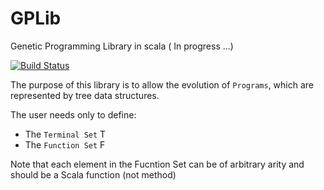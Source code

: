 # GPLib
Genetic Programming Library in scala ( In progress ...)

[![Build Status](https://travis-ci.org/raufer/GPLib.svg?branch=master)](https://travis-ci.org/raufer/GPLib)

The purpose of this library is to allow the evolution of `Programs`, which are represented by tree data structures.

The user needs only to define:
- The `Terminal Set` T
- The `Function Set` F

Note that each element in the Fucntion Set can be of arbitrary arity and should be a Scala function (not method)
